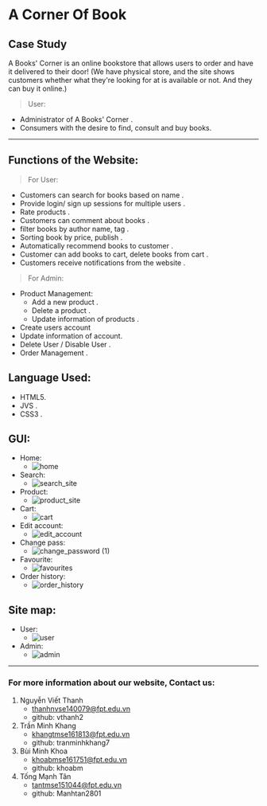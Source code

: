 # A Corner Of Book

## Case Study
A Books' Corner is an online bookstore that allows users to order and have it delivered to their door!
(We have physical store, and the site shows customers whether what they're looking for at is available or not. And they can buy it online.)

> User:
* Administrator of A Books' Corner . 
* Consumers with the desire to find, consult and buy books.
-----------------------
## Functions of the Website:

> For User:
-	Customers can search for books based on name .
-	Provide login/ sign up sessions for multiple users .
-	Rate products . 
-	Customers can comment about books .
-	filter books by author name, tag .
-	Sorting book by price, publish .
-	Automatically recommend books to customer .
-	Customer can add books to cart, delete books from cart .
-	Customers receive notifications from the website .
> For Admin:
- Product Management:
  * Add a new product .
  * Delete a product .
  * Update information of products .
- Create users account
- Update information of account.  
- Delete User / Disable User .
- Order Management .

 ## Language Used:

 - HTML5.
 - JVS .
 - CSS3 .
 
 ## GUI: 
 
 - Home:
    * ![home](https://user-images.githubusercontent.com/97278244/154045236-a49bd9da-7466-43b8-bc78-242cb6e8df3a.png)
 - Search:
    * ![search_site](https://user-images.githubusercontent.com/97278244/154045727-af52c778-f117-4b8f-8024-736554af0072.png)
 - Product:
    * ![product_site](https://user-images.githubusercontent.com/97278244/154045735-569cdb2c-dd16-42b3-ae81-1ded54853c74.png)
 - Cart:
    * ![cart](https://user-images.githubusercontent.com/97278244/154230212-215c069b-3cc1-475f-bfd6-be5ff920decc.png)
 - Edit account:
    * ![edit_account](https://user-images.githubusercontent.com/97278244/154230251-c31e701b-cd62-435b-8693-290d03b2b109.png)
 - Change pass:
    * ![change_password (1)](https://user-images.githubusercontent.com/97278244/154270002-a38f2e00-f218-41b0-ab63-90ff6568fe04.png)
 - Favourite: 
    * ![favourites](https://user-images.githubusercontent.com/97278244/154230242-37502fda-74de-4776-b38b-4d7ef0e88e8c.png)
 - Order history: 
    * ![order_history](https://user-images.githubusercontent.com/97278244/154230236-31d6a0f6-e5ce-49dd-8e67-8144fe951583.png)

## Site map:
 - User:
   * ![user](https://user-images.githubusercontent.com/97278244/154270285-ff6db802-efa3-4883-9559-d223206b3dcd.png)
 - Admin:
   * ![admin](https://user-images.githubusercontent.com/97278244/154270307-09d3ee3e-c8cc-4a09-bf5b-b58d843375cf.png)

 ****************************
 ### For more information about our website, Contact us:
 1. Nguyễn Viết Thanh
    * thanhnvse140079@fpt.edu.vn
    * github: vthanh2
 2. Trần Minh Khang
    * khangtmse161813@fpt.edu.vn
    * github: tranminhkhang7 
 3. Bùi Minh Khoa
    * khoabmse161751@fpt.edu.vn
    * github: khoabm
 4. Tống Mạnh Tân
    * tantmse151044@fpt.edu.vn
    * github: Manhtan2801

 
